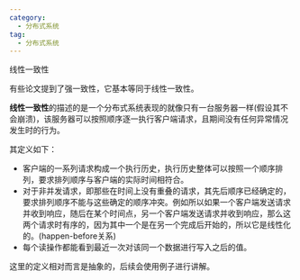 ```yaml
---
category: 
  - 分布式系统
tag:
  - 分布式系统
---
```



线性一致性

有些论文提到了强一致性，它基本等同于线性一致性。

**线性一致性**的描述的是一个分布式系统表现的就像只有一台服务器一样(假设其不会崩溃)，该服务器可以按照顺序逐一执行客户端请求，且期间没有任何异常情况发生时的行为。

其定义如下：

- 客户端的一系列请求构成一个执行历史，执行历史整体可以按照一个顺序排列，要求排列顺序与客户端的实际时间相符合。
- 对于非并发请求，即那些在时间上没有重叠的请求，其先后顺序已经确定的，要求排列顺序不能与这些确定的顺序冲突。例如所以如果一个客户端发送请求并收到响应，随后在某个时间点，另一个客户端发送请求并收到响应，那么这两个请求时有序的，因为其中一个是在另一个完成后开始的，所以它是线性化的。(happen-before关系)
- 每个读操作都能看到最近一次对该同一个数据进行写入之后的值。

这里的定义相对而言是抽象的，后续会使用例子进行讲解。
